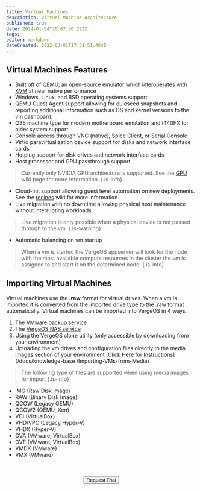 ```yaml
---
title: Virtual Machines
description: Virtual Machine Architecture
published: true
date: 2024-01-04T20:07:50.222Z
tags: 
editor: markdown
dateCreated: 2022-03-01T17:31:51.484Z
---
```


## Virtual Machines Features

- Built off of [QEMU](https://www.qemu.org/), an open-source emulator which interoperates with [KVM](https://www.linux-kvm.org/page/Main_Page) at near native performance
- Windows, Linux, and BSD operating systems support
- QEMU Guest Agent support allowing for quiesced snapshots and reporting additional information such as OS and kernel versions to the vm dashboard.
- Q35 machine type for modern motherboard emulation and i440FX for older system support
- Console access through VNC (native), Spice Client, or Serial Console
- Virtio paravirtualization device support for disks and network interface cards
- Hotplug support for disk drives and network interface cards
- Host processor and GPU passthrough support
> Currently only NVIDIA GPU architecture is supported. See the [GPU](/docs/public/gpu) wiki page for more information.
{.is-info}
- Cloud-init support allowing guest level automation on new deployments. See the [recipes](/docs/public/recipes) wiki for more information.
- Live migration with no downtime allowing physical host maintenance without interrupting workloads
> Live migration is only possible when a physical device is not passed through to the vm.
{.is-warning}
- Automatic balancing on vm startup
> When a vm is started the VergeOS appserver will look for the node with the most available compute resources in the cluster the vm is assigned to and start it on the determined node.
{.is-info}

## Importing Virtual Machines
Virtual machines use the **.raw** format for virtual drives. When a vm is imported it is converted from the imported drive type to the .raw format automatically. Virtual machines can be imported into VergeOS in 4 ways.
1. The [VMware backup service](/docs/public/backup#vmware-backup-service)
2. The [VergeOS NAS service](/docs/public/nas)
3. Using the VergeOS clone utility (only accessible by downloading from your environment)
4. Uploading the vm drives and configuration files directly to the media images section of your environment [Click Here for Instructions](/docs/knowledge-base /Importing-VMs-from-Media)
> The following type of files are supported when using media images for import
{.is-info}
- IMG (Raw Disk Image)
- RAW (Binary Disk Image)
- QCOW (Legacy QEMU)
- QCOW2 (QEMU, Xen)
- VDI (VirtualBox)
- VHD/VPC (Legacy Hyper-V)
- VHDX (Hyper-V)
- OVA (VMware, VirtualBox)
- OVF (VMware, VirtualBox)
- VMDK (VMware)
- VMX (VMware)
<br>
<br>
<div style="text-align:center; margin-bottom:5px">
  <a href="https://www.verge.io/test-drive#Demo-Section"><button class="button-cta">Request Trial</button></a>
</div>